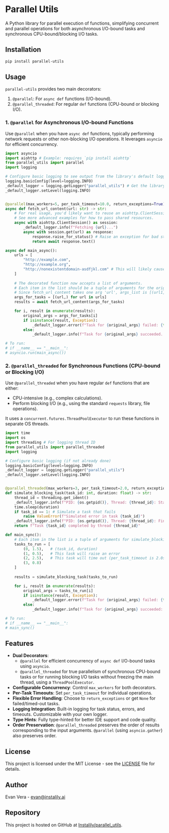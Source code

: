 # Parallel Utils

A Python library for parallel execution of functions, simplifying concurrent and parallel operations for both asynchronous I/O-bound tasks and synchronous CPU-bound/blocking I/O tasks.

## Installation

```bash
pip install parallel-utils
```

## Usage

`parallel-utils` provides two main decorators:

1.  `@parallel`: For `async def` functions (I/O-bound).
2.  `@parallel_threaded`: For regular `def` functions (CPU-bound or blocking I/O).

### 1. `@parallel` for Asynchronous I/O-bound Functions

Use `@parallel` when you have `async def` functions, typically performing network requests or other non-blocking I/O operations. It leverages `asyncio` for efficient concurrency.

```python
import asyncio
import aiohttp # Example: requires `pip install aiohttp`
from parallel_utils import parallel
import logging

# Configure basic logging to see output from the library's default logger
logging.basicConfig(level=logging.INFO)
_default_logger = logging.getLogger("parallel_utils") # Get the library's logger
_default_logger.setLevel(logging.INFO)


@parallel(max_workers=5, per_task_timeout=10.0, return_exceptions=True)
async def fetch_url_content(url: str) -> str:
    # For real usage, you'd likely want to reuse an aiohttp.ClientSession
    # See more advanced examples for how to pass shared resources.
    async with aiohttp.ClientSession() as session:
        _default_logger.info(f"Fetching {url}...")
        async with session.get(url) as response:
            response.raise_for_status() # Raise an exception for bad status codes
            return await response.text()

async def main_async():
    urls = [
        "http://example.com",
        "http://example.org",
        "http://nonexistentdomain-asdfjkl.com" # This will likely cause an error
    ]
    
    # The decorated function now accepts a list of arguments.
    # Each item in the list should be a tuple of arguments for the original function.
    # Since fetch_url_content takes one arg 'url', args_list is [(url1,), (url2,), ...]
    args_for_tasks = [(url,) for url in urls]
    results = await fetch_url_content(args_for_tasks)

    for i, result in enumerate(results):
        original_args = args_for_tasks[i]
        if isinstance(result, Exception):
            _default_logger.error(f"Task for {original_args} failed: {type(result).__name__} - {result}")
        else:
            _default_logger.info(f"Task for {original_args} succeeded. Result snippet: {str(result)[:50].replace('\n','\\n')}...")

# To run:
# if __name__ == "__main__":
# asyncio.run(main_async())
```

### 2. `@parallel_threaded` for Synchronous Functions (CPU-bound or Blocking I/O)

Use `@parallel_threaded` when you have regular `def` functions that are either:
*   CPU-intensive (e.g., complex calculations).
*   Perform blocking I/O (e.g., using the standard `requests` library, file operations).

It uses a `concurrent.futures.ThreadPoolExecutor` to run these functions in separate OS threads.

```python
import time
import os
import threading # For logging thread ID
from parallel_utils import parallel_threaded
import logging

# Configure basic logging (if not already done)
logging.basicConfig(level=logging.INFO)
_default_logger = logging.getLogger("parallel_utils")
_default_logger.setLevel(logging.INFO)


@parallel_threaded(max_workers=3, per_task_timeout=2.0, return_exceptions=True)
def simulate_blocking_task(task_id: int, duration: float) -> str:
    thread_id = threading.get_ident()
    _default_logger.info(f"PID: {os.getpid()}, Thread: {thread_id}: Starting blocking task {task_id} for {duration}s...")
    time.sleep(duration)
    if task_id == 1: # Simulate a task that fails
        raise ValueError(f"Simulated error in task {task_id}")
    _default_logger.info(f"PID: {os.getpid()}, Thread: {thread_id}: Finished blocking task {task_id}.")
    return f"Task {task_id} completed by thread {thread_id}"

def main_sync():
    # Each item in the list is a tuple of arguments for simulate_blocking_task
    tasks_to_run = [
        (0, 1.5),   # (task_id, duration)
        (1, 0.5),   # This task will raise an error
        (2, 2.5),   # This task will time out (per_task_timeout is 2.0s)
        (3, 0.8)
    ]
    
    results = simulate_blocking_task(tasks_to_run)

    for i, result in enumerate(results):
        original_args = tasks_to_run[i]
        if isinstance(result, Exception):
            _default_logger.error(f"Task for {original_args} failed: {type(result).__name__} - {result}")
        else:
            _default_logger.info(f"Task for {original_args} succeeded: {result}")

# To run:
# if __name__ == "__main__":
# main_sync()
```

## Features

-   **Dual Decorators**:
    -   `@parallel` for efficient concurrency of `async def` I/O-bound tasks using `asyncio`.
    -   `@parallel_threaded` for true parallelism of synchronous CPU-bound tasks or for running blocking I/O tasks without freezing the main thread, using a `ThreadPoolExecutor`.
-   **Configurable Concurrency**: Control `max_workers` for both decorators.
-   **Per-Task Timeouts**: Set `per_task_timeout` for individual operations.
-   **Flexible Error Handling**: Choose to `return_exceptions` or get `None` for failed/timed-out tasks.
-   **Logging Integration**: Built-in logging for task status, errors, and timeouts. Customizable with your own logger.
-   **Type Hints**: Fully type-hinted for better IDE support and code quality.
-   **Order Preservation**: `@parallel_threaded` preserves the order of results corresponding to the input arguments. `@parallel` (using `asyncio.gather`) also preserves order.

## License

This project is licensed under the MIT License - see the [LICENSE](LICENSE) file for details.

## Author

Evan Vera - evan@instalily.ai

## Repository

This project is hosted on GitHub at [Instalily/parallel_utils](https://github.com/Instalily/parallel_utils). 